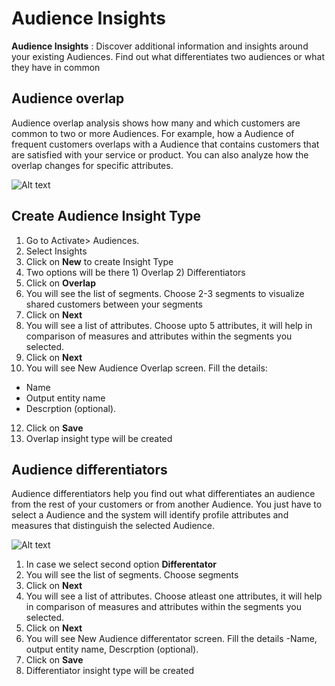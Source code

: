 # Audience Insights

**Audience Insights** : Discover additional information and insights around your existing Audiences. Find out what differentiates two audiences or what they have in common

## Audience overlap

Audience overlap analysis shows how many and which customers are common to two or more Audiences. For example, how a Audience of frequent customers overlaps with a Audience that contains customers that are satisfied with your service or product. You can also analyze how the overlap changes for specific attributes.

![Alt text](https://github.com/skypointcloud/platform/blob/master/docs/doc_snippets/Overlap_AudienceInsights.PNG)

## Create Audience Insight Type
1. Go to Activate> Audiences.
2. Select Insights
3. Click on **New** to create Insight Type
4. Two options will be there 1) Overlap 2) Differentiators
5. Click on **Overlap**
6. You will see the list of segments. Choose 2-3 segments to visualize shared customers between your segments
7. Click on **Next**
8. You will see a list of attributes. Choose upto 5 attributes, it will help in comparison of measures and attributes within the segments you selected.
9. Click on **Next**
10. You will see New Audience Overlap screen. Fill the details:
- Name
- Output entity name
- Descrption (optional).
12. Click on **Save**
13. Overlap insight type will be created


## Audience differentiators

Audience differentiators help you find out what differentiates an audience from the rest of your customers or from another Audience. You just have to select a Audience and the system will identify profile attributes and measures that distinguish the selected Audience.

![Alt text](https://github.com/skypointcloud/platform/blob/master/docs/doc_snippets/Differentiator_AudienceInsights.PNG)

1. In case we select second option **Differentator**
2. You will see the list of segments.  Choose segments
3. Click on **Next**
4. You will see a list of attributes. Choose atleast one attributes, it will help in comparison of measures and attributes within the segments you selected.
5. Click on **Next**
6. You will see New Audience differentator screen. Fill the details -Name, output entity name, Descrption (optional).
7. Click on **Save**
8. Differentiator insight type will be created
